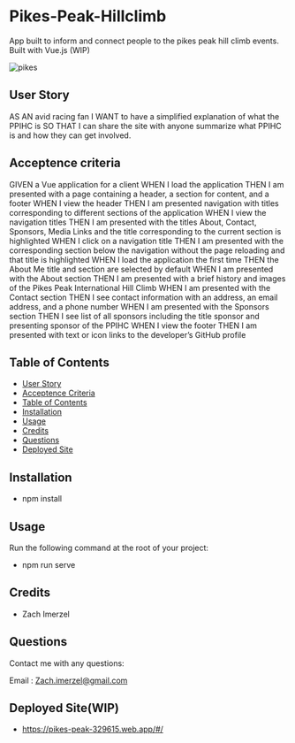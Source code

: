 # Pikes-Peak-Hillclimb
App built to inform and connect people to the pikes peak hill climb events.
Built with Vue.js (WIP)


![pikes](https://user-images.githubusercontent.com/79726069/138946590-25457630-3955-4c31-b419-08beb6c8a6d7.PNG)


## User Story
AS AN avid racing fan
I WANT to have a simplified explanation of what the PPIHC is
SO THAT I can share the site with anyone summarize what PPIHC is and how they can get involved.

## Acceptence criteria
GIVEN a Vue application for a client
WHEN I load the application
THEN I am presented with a page containing a header, a section for content, and a footer
WHEN I view the header
THEN I am presented navigation with titles corresponding to different sections of the application
WHEN I view the navigation titles
THEN I am presented with the titles About, Contact, Sponsors, Media Links and the title corresponding to the current section is highlighted
WHEN I click on a navigation title
THEN I am presented with the corresponding section below the navigation without the page reloading and that title is highlighted
WHEN I load the application the first time
THEN the About Me title and section are selected by default
WHEN I am presented with the About section
THEN I am presented with a brief history and images of the Pikes Peak International Hill Climb
WHEN I am presented with the Contact section
THEN I see contact information with an address, an email address, and a phone number
WHEN I am presented with the Sponsors section
THEN I see list of all sponsors including the title sponsor and presenting sponsor of the PPIHC
WHEN I view the footer
THEN I am presented with text or icon links to the developer’s GitHub profile
## Table of Contents

* [User Story](#user-story)
* [Acceptence Criteria](#acceptence-criteria)
* [Table of Contents](#table-of-contents)
* [Installation](#installation)
* [Usage](#usage)
* [Credits](#credits)
* [Questions](#questions)
* [Deployed Site](#deployed-site)

## Installation

* npm install

## Usage
Run the following command at the root of your project:

* npm run serve

## Credits
* Zach Imerzel

## Questions
Contact me with any questions: 

Email : Zach.imerzel@gmail.com

## Deployed Site(WIP)
* https://pikes-peak-329615.web.app/#/
